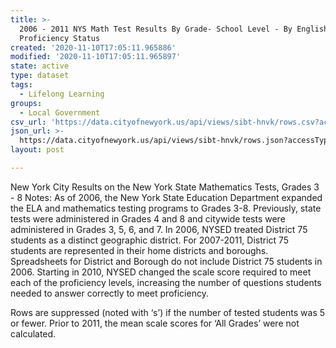 ```yaml
---
title: >-
  2006 - 2011 NYS Math Test Results By Grade- School Level - By English
  Proficiency Status
created: '2020-11-10T17:05:11.965886'
modified: '2020-11-10T17:05:11.965897'
state: active
type: dataset
tags:
  - Lifelong Learning
groups:
  - Local Government
csv_url: 'https://data.cityofnewyork.us/api/views/sibt-hnvk/rows.csv?accessType=DOWNLOAD'
json_url: >-
  https://data.cityofnewyork.us/api/views/sibt-hnvk/rows.json?accessType=DOWNLOAD
layout: post

---
```

New York City Results on the New York State Mathematics Tests, Grades 3 - 8
Notes:
As of 2006, the New York State Education Department expanded the ELA and mathematics testing programs to Grades 3-8. Previously, state tests were administered in Grades 4 and 8 and citywide tests were administered in Grades 3, 5, 6, and 7.
In 2006, NYSED treated District 75 students as a distinct geographic district. For 2007-2011, District 75 students are represented in their home districts and boroughs. Spreadsheets for District and Borough do not include District 75 students in 2006.
Starting in 2010, NYSED changed the scale score required to meet each of the proficiency levels, increasing the number of questions students needed to answer correctly to meet proficiency.

Rows are suppressed (noted with ‘s’) if the number of tested students was 5 or fewer. 
Prior to 2011, the mean scale scores for ‘All Grades’ were not calculated.
